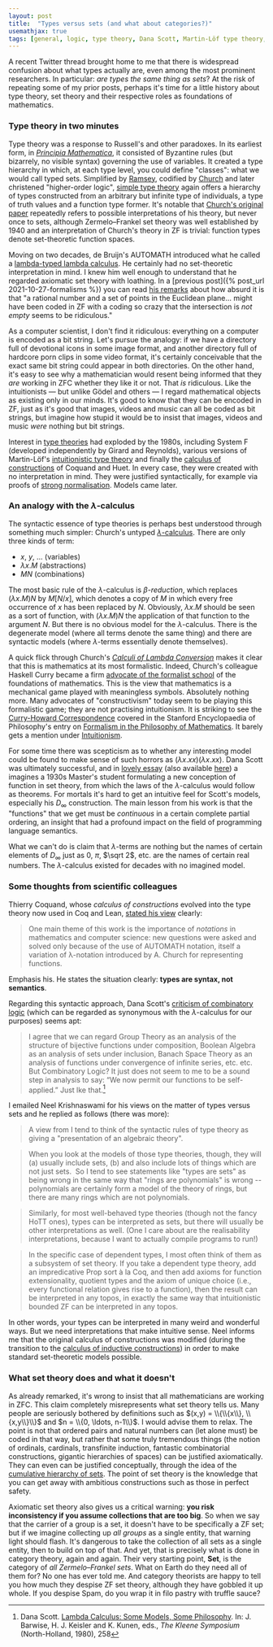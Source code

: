 ```yaml
---
layout: post
title:  "Types versus sets (and what about categories?)"
usemathjax: true 
tags: [general, logic, type theory, Dana Scott, Martin-Löf type theory, set theory, philosophy, Principia Mathematica, lambda calculus, higher-order logic]
---
```


A recent Twitter thread brought home to me that there is widespread confusion about what types actually are, even among the most prominent researchers. In particular: *are types the same thing as sets*? At the risk of repeating some of my prior posts, perhaps it's time for a little history about type theory, set theory and their respective roles as foundations of mathematics.

### Type theory in two minutes

Type theory was a response to Russell's and other paradoxes. In its earliest form, in [*Principia Mathematica*](https://plato.stanford.edu/entries/principia-mathematica/), it consisted of Byzantine rules (but bizarrely, no visible syntax) governing the use of variables. It created a type hierarchy in which, at each type level, you could define "classes": what we would call typed sets.
Simplified by [Ramsey](https://plato.stanford.edu/entries/ramsey/), codified by [Church](https://plato.stanford.edu/entries/church/) and later christened "higher-order logic",
[simple type theory](https://plato.stanford.edu/entries/type-theory-church/) again offers a hierarchy of types constructed from an arbitrary but infinite type of individuals, a type of truth values and a function type former.
It's notable that [Church's original paper](https://www.jstor.org/stable/2266170?seq=1#metadata_info_tab_contents) repeatedly refers to possible interpretations of his theory, but never once to sets, although Zermelo–Frankel set theory was well established by 1940 and an interpretation of Church's theory in ZF is trivial: function types denote set-theoretic function spaces.

Moving on two decades, de Bruijn's AUTOMATH introduced what he called a [lambda-typed lambda calculus](https://doi.org/10.1016/S0049-237X(08)70213-1).
He certainly had no set-theoretic interpretation in mind. I knew him well enough to understand that he regarded axiomatic set theory with loathing.
In a [previous post]({% post_url 2021-10-27-formalisms %}) you can read
[his remarks](https://mathshistory.st-andrews.ac.uk/Biographies/De_Bruijn/) about how absurd it is that "a rational number and a set of points in the Euclidean plane... might have been coded in ZF with a coding so crazy that the intersection is *not empty* seems to be ridiculous."

As a computer scientist, I don't find it ridiculous: everything on a computer is encoded as a bit string. Let's pursue the analogy: if we have a directory full of devotional icons in some image format, and another directory full of hardcore porn clips in some video format, it's certainly conceivable that the exact same bit string could appear in both directories. On the other hand, it's easy to see why a mathematician would resent being informed that they *are* working in ZFC whether they like it or not. That *is* ridiculous. Like the intuitionists — but unlike Gödel and others — I regard mathematical objects as existing only in our minds. It's good to know that they can be encoded in ZF, just as it's good that images, videos and music can all be coded as bit strings, but imagine how stupid it would be to insist that images, videos and music *were* nothing but bit strings.

Interest in [type theories](https://plato.stanford.edu/entries/type-theory/) had exploded by the 1980s, including System F (developed independently by Girard and Reynolds),
various versions of Martin-Löf's [intuitionistic type theory](https://royalsocietypublishing.org/doi/10.1098/rsta.1984.0073) and finally the [calculus of constructions](https://doi.org/10.1016/0890-5401(88)90005-3) of Coquand and Huet.
In every case, they were created with no interpretation in mind.
They were justified syntactically, for example via proofs of [strong normalisation](https://repository.upenn.edu/cgi/viewcontent.cgi?article=1600&context=cis_reports).
Models came later.

### An analogy with the $\lambda$-calculus

The syntactic essence of type theories is perhaps best understood through something much simpler:
Church's untyped [$\lambda$-calculus](https://plato.stanford.edu/entries/lambda-calculus/). There are only three kinds of term:

- $x$, $y$, ... (variables)
- $\lambda x.M$ (abstractions)
- $M N$ (combinations)

The most basic rule of the $\lambda$-calculus is *$\beta$-reduction*, which replaces $(\lambda x. M)N$ by $M[N/x]$, which denotes a copy of $M$ in which every free occurrence of $x$ has been replaced by $N$.
Obviously, $\lambda x. M$ should be seen as a sort of function, with $(\lambda x. M)N$ the application of that function to the argument $N$. But there is no obvious model for the $\lambda$-calculus.
There is the degenerate model (where all terms denote the same thing) and there are syntactic models (where $\lambda$-terms essentially denote themselves).

A quick flick through Church's [*Calculi of Lambda Conversion*](https://compcalc.github.io/public/church/church_calculi_1941.pdf) makes it clear that this is mathematics at its most formalistic. Indeed, Church's colleague Haskell Curry became a firm [advocate of the formalist school](https://plato.stanford.edu/entries/formalism-mathematics/#TerForCur) of the foundations of mathematics.
This is the view that mathematics is a mechanical game played with meaningless symbols. Absolutely nothing more.
Many advocates of "constructivism" today seem to be playing this formalistic game; they are not practising intuitionism. 
It is striking to see the [Curry-Howard Correspondence](https://plato.stanford.edu/entries/formalism-mathematics/#CurHowCor) covered in the Stanford Encyclopaedia of Philosophy's entry on [Formalism in the Philosophy of Mathematics](https://plato.stanford.edu/entries/formalism-mathematics/).
It barely gets a mention under [Intuitionism](https://plato.stanford.edu/entries/intuitionism/).

For some time there was scepticism as to whether any interesting model could be found to make sense of such horrors as $(\lambda x. xx)(\lambda x. xx)$.
Dana Scott was ultimately successful,
and in [lovely essay](https://doi.org/10.1016/S0049-237X(08)71262-X) (also available [here](/papers/Scott-Models.pdf)) a imagines a 1930s Master's student formulating a new conception of function in set theory, from which the laws of the $\lambda$-calculus would follow as theorems. 
For mortals it's hard to get an intuitive feel for Scott's models, especially his $D_\infty$ construction.
The main lesson from his work is that the "functions" that we get must be *continuous* in a certain complete partial ordering, an insight that had a profound impact on the field of programming language semantics.

What we can't do is claim that $\lambda$-terms are nothing but the names of certain elements of $D_\infty$ just as 0, $\pi$, $\sqrt 2$, etc. are the names of certain real numbers.
The $\lambda$-calculus existed for decades with no imagined model.


### Some thoughts from scientific colleagues

Thierry Coquand, whose *calculus of constructions* evolved into the type theory now used in Coq and Lean, [stated his view](https://www.cse.chalmers.se/~coquand/v1.pdf) clearly:

> One main theme of this work is the importance of *notations* in mathematics and computer science: new questions were asked and solved only because of the use of AUTOMATH notation, itself a variation of λ-notation introduced by A. Church for representing functions. 

Emphasis his. He states the situation clearly: **types are syntax, not semantics**. 

Regarding this syntactic approach, Dana Scott's [criticism of combinatory logic](/papers/Scott-Models.pdf) (which can be regarded as synonymous with the $\lambda$-calculus for our purposes) seems apt:

> I agree that we can regard Group Theory as an analysis of the structure of bijective functions under composition, Boolean Algebra as an analysis of sets under inclusion, Banach Space Theory as an analysis of functions under convergence of infinite series, etc. etc. But Combinatory Logic? It just does not seem to me to be a sound step in analysis to say: “We now permit our functions to be self-applied.” Just lke that.[^1]

[^1]: Dana Scott. [Lambda Calculus: Some Models, Some Philosophy](/papers/Scott-Models.pdf). In: J. Barwise, H. J. Keisler and K. Kunen, eds., *The Kleene Symposium* (North-Holland, 1980), 258


I emailed Neel Krishnaswami for his views on the matter of types versus sets and he replied as follows (there was more):

> A view from I tend to think of the syntactic rules of type theory as giving a "presentation of an algebraic theory".

> When you look at the models of those type theories, though, they will
(a) usually include sets, (b) and also include lots of things which
are not just sets.  So I tend to see statements like "types are sets"
as being wrong in the same way that "rings are polynomials" is wrong
-- polynomials are certainly form a model of the theory of rings, but
there are many rings which are not polynomials.

> Similarly, for most well-behaved type theories (though not the fancy
HoTT ones), types can be interpreted as sets, but there will usually
be other interpretations as well. (One I care about are the
realisability interpretations, because I want to actually compile
programs to run!)

> In the specific case of dependent types, I most often think of them as
a subsystem of set theory. If you take a dependent type theory, add an
impredicative Prop sort à la Coq, and then add axioms for function
extensionality, quotient types and the axiom of unique choice (i.e.,
every functional relation gives rise to a function), then the result
can be interpreted in any topos, in exactly the same way that
intuitionistic bounded ZF can be interpreted in any topos.

In other words, your types can be interpreted in many weird and wonderful ways.
But we need interpretations that make intuitive sense.
Neel informs me that the original calculus of constructions was modified (during the transition to the [calculus of inductive constructions](https://inria.hal.science/hal-01094195)) in order to make standard set-theoretic models possible.


### What set theory does and what it doesn't

As already remarked, it's wrong to insist that all mathematicians are working in ZFC. This claim completely misrepresents what set theory tells us. Many people are seriously bothered by definitions such as $(x,y) = \\{\\{x\\}, \\{x,y\\}\\}$ and $n = \\{0, \ldots, n-1\\}$.
I would advise them to relax. The point is not that ordered pairs and natural numbers can (let alone must) be coded in that way, but rather that some truly tremendous things (the notion of ordinals, cardinals, transfinite induction, fantastic combinatorial constructions, gigantic hierarchies of spaces) can be justified axiomatically. 
They can even can be justified conceptually, through the idea of the [cumulative hierarchy of sets](https://doi.org/10.2307/2025204).
The point of set theory is the knowledge that you can get away with ambitious constructions such as those in perfect safety.

Axiomatic set theory also gives us a critical warning: **you risk inconsistency if you assume collections that are too big**. 
So when we say that the carrier of a group is a set, it doesn't have to be specifically a ZF set;
but if we imagine collecting up *all groups* as a single entity, that warning light should flash.
It's dangerous to take the collection of all sets as a single entity, then to build on top of that. And yet, that is precisely what is done in category theory, again and again.
Their very starting point, **Set**, is the category of *all Zermelo–Frankel sets*.
What on Earth do they need all of them for? No one has ever told me.
And category theorists are happy to tell you how much they despise ZF set theory, although they have gobbled it up whole. If you despise Spam, do you wrap it in filo pastry with truffle sauce?

